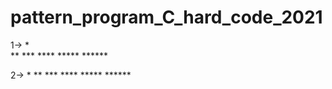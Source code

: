# pattern_program_C_hard_code_2021
1->         *          
            **
            ***
            ****
            *****
            ******
            
2->              *
                **
               ***
              ****
             *****
            ******
